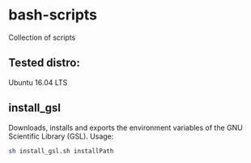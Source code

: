 # bash-scripts
Collection of scripts

## Tested distro:
Ubuntu 16.04 LTS

## install_gsl
Downloads, installs and exports the environment variables of the GNU Scientific Library (GSL). Usage: <br/>
```bash
sh install_gsl.sh installPath
```
